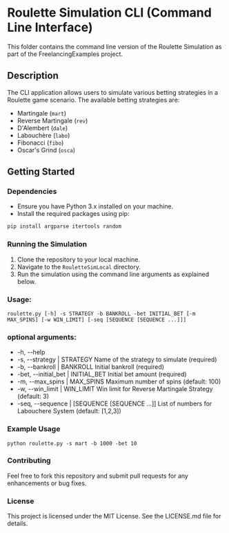# Roulette Simulation CLI (Command Line Interface)

This folder contains the command line version of the Roulette Simulation as part of the FreelancingExamples project.

## Description

The CLI application allows users to simulate various betting strategies in a Roulette game scenario. The available betting strategies are:

- Martingale (`mart`)
- Reverse Martingale (`rev`)
- D'Alembert (`dale`)
- Labouchère (`labo`)
- Fibonacci (`fibo`)
- Oscar's Grind (`osca`)

## Getting Started

### Dependencies

* Ensure you have Python 3.x installed on your machine.
* Install the required packages using pip:

```bash
pip install argparse itertools random
```

### Running the Simulation
1. Clone the repository to your local machine.
2. Navigate to the `RouletteSimLocal` directory.
3. Run the simulation using the command line arguments as explained below.

### Usage: 
``roulette.py [-h] -s STRATEGY -b BANKROLL -bet INITIAL_BET [-m MAX_SPINS] [-w WIN_LIMIT] [-seq [SEQUENCE [SEQUENCE ...]]]``

### optional arguments:
*  -h, --help
*  -s, --strategy      | STRATEGY  Name of the strategy to simulate (required)
*  -b, --bankroll      | BANKROLL  Initial bankroll (required)
*  -bet, --initial_bet | INITIAL_BET  Initial bet amount (required)
*  -m, --max_spins     | MAX_SPINS  Maximum number of spins (default: 100)
*  -w, --win_limit     | WIN_LIMIT  Win limit for Reverse Martingale Strategy (default: 3)
*  -seq, --sequence    | [SEQUENCE [SEQUENCE ...]]  List of numbers for Labouchere System (default: [1,2,3])


### Example Usage
```python roulette.py -s mart -b 1000 -bet 10```


### Contributing
Feel free to fork this repository and submit pull requests for any enhancements or bug fixes.

### License
This project is licensed under the MIT License. See the LICENSE.md file for details.


